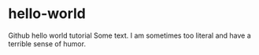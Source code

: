 # hello-world
Github hello world tutorial
Some text. I am sometimes too literal and have a terrible sense of humor.
